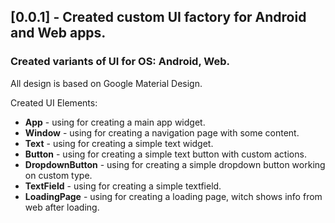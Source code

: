 ## [0.0.1] - Created custom UI factory for Android and Web apps.

### Created variants of UI for OS: Android, Web.

All design is based on Google Material Design.

Created UI Elements:

* **App** - using for creating a main app widget.
* **Window** - using for creating a navigation page with some content.
* **Text** - using for creating a simple text widget.
* **Button** - using for creating a simple text button with custom actions.
* **DropdownButton** - using for creating a simple dropdown button working on custom type.
* **TextField** - using for creating a simple textfield.
* **LoadingPage** - using for creating a loading page, witch shows info from web after loading.
